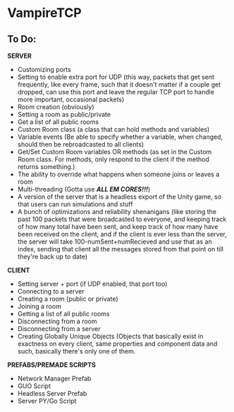 # VampireTCP

## To Do:

**SERVER**
- Customizing ports
- Setting to enable extra port for UDP (this way, packets that get sent frequently, like every frame, such that it doesn't matter if a couple get dropped, can use this port and leave the regular TCP port to handle more important, occasional packets)
- Room creation (obviously)
- Setting a room as public/private
- Get a list of all public rooms
- Custom Room class (a class that can hold methods and variables)
- Variable events (Be able to specify whether a variable, when changed, should then be rebroadcasted to all clients)
- Get/Set Custom Room variables OR methods (as set in the Custom Room class. For methods, only respond to the client if the method returns something.)
- The ability to override what happens when someone joins or leaves a room
- Multi-threading (Gotta use ***ALL EM CORES!!!***)
- A version of the server that is a headless export of the Unity game, so that users can run simulations and stuff
- A bunch of optimizations and reliability shenanigans (like storing the past 100 packets that were broadcasted to everyone, and keeping track of how many total have been sent, and keep track of how many have been received on the client, and if the client is ever less than the server, the server will take 100-numSent+numRecieved and use that as an index, sending that client all the messages stored from that point on till they're back up to date)

**CLIENT**
- Setting server + port (if UDP enabled, that port too)
- Connecting to a server
- Creating a room (public or private)
- Joining a room
- Getting a list of all public rooms
- Disconnecting from a room
- Disconnecting from a server
- Creating Globally Unique Objects (Objects that basically exist in exactness on every client, same properties and component data and such, basically there's only one of them.

**PREFABS/PREMADE SCRIPTS**
- Network Manager Prefab
- GUO Script
- Headless Server Prefab
- Server PY/Go Script
